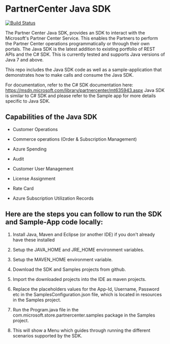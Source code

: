 # PartnerCenter Java SDK
[![Build Status](https://chironeng.visualstudio.com/_apis/public/build/definitions/d03521b6-3f75-4cda-8e94-fcf0e02fd9f1/1/badge)](https://chironeng.visualstudio.com/PartnerCenterSDK/_build/index?definitionId=1)

The Partner Center Java SDK, provides an SDK to interact with the Microsoft's Partner Center Service. This enables the Partners to perform the Partner Center operations programmatically or through their own portals. The Java SDK is the latest addition to existing portfolio of REST APIs and the C# SDK. This is currently tested and supports Java versions of Java 7 and above. 

This repo includes the Java SDK code as well as a sample-application that demonstrates how to make calls and consume the Java SDK.

For documentation, refer to the C# SDK documentation here:
https://msdn.microsoft.com/library/partnercenter/mt635943.aspx 
Java SDK is similar to C# SDK and please refer to the Sample app for more details specific to Java SDK.

## Capabilities of the Java SDK

* Customer Operations

* Commerce operations (Order & Subscription Management)

* Azure Spending 

* Audit 

* Customer User Management

* License Assignment 

* Rate Card  

* Azure Subscription Utilization Records

## Here are the steps you can follow to run the SDK and Sample-App code locally:

1. Install Java, Maven and Eclipse (or another IDE) if you don't already have these installed

2. Setup the JAVA_HOME and JRE_HOME environment variables.

3. Setup the MAVEN_HOME environment variable.

4. Download the SDK and Samples projects from github.

5. Import the downloaded projects into the IDE as maven projects.

6. Replace the placeholders values for the App-Id, Username, Password etc in the SamplesConfiguration.json file, which is located in resources in the Samples project.

7. Run the Program.java file in the com.microsoft.store.partnercenter.samples package in the Samples project.

8. This will show a Menu which guides through running the different scenarios supported by the SDK.